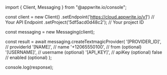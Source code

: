 import { Client, Messaging } from "@appwrite.io/console";

const client = new Client()
    .setEndpoint('https://cloud.appwrite.io/v1') // Your API Endpoint
    .setProject('5df5acd0d48c2'); // Your project ID

const messaging = new Messaging(client);

const result = await messaging.createTextmagicProvider(
    '[PROVIDER_ID]', // providerId
    '[NAME]', // name
    '+12065550100', // from (optional)
    '[USERNAME]', // username (optional)
    '[API_KEY]', // apiKey (optional)
    false // enabled (optional)
);

console.log(response);
